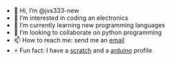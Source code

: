 - 👋 Hi, I’m @jvs333-new
- 👀 I’m interested in coding an electronics
- 🌱 I’m currently learning new programming languages
- 💞️ I’m looking to collaborate on python programming
- 📫 How to reach me: send me an [email](mail.jvs333@gmail.com)
- ⚡ Fun fact: I have a [scratch](https://scratch.mit.edu/users/jvs333/) and a [arduino](https://forum.arduino.cc/u/jvs333/) profile

<!---
jvs333-new/jvs333-new is a ✨ special ✨ repository because its `README.md` (this file) appears on your GitHub profile.
You can click the Preview link to take a look at your changes.
--->

